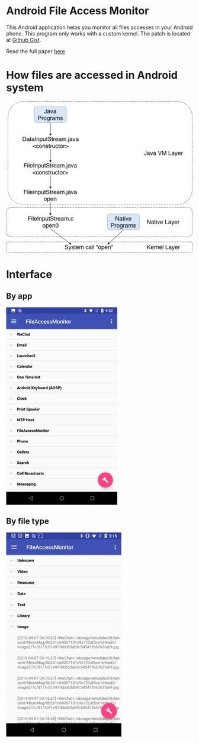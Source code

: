# Android File Access Monitor

This Android application helps you monitor all files accesses in your Android phone. This program only works with a custom kernel. The patch is located at [Github Gist](https://gist.github.com/Yang-Jace-Liu/9fd78d7b3f78776233205397ca03c99f).

Read the full paper [here](docs/paper.pdf)

# How files are accessed in Android system

![](docs/android-file-access.jpg)

# Interface

## By app
![](docs/fig-byapp.jpg)

## By file type
![](docs/fig-byfiletype.jpg)
